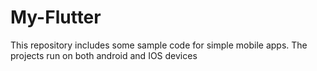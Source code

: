 # My-Flutter

This repository includes some sample code for simple mobile apps. The projects run on both android and IOS devices
